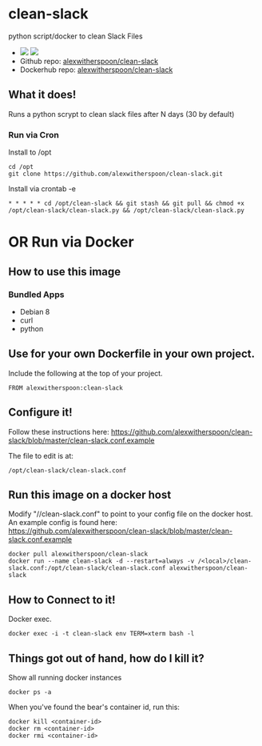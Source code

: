 # clean-slack
python script/docker to clean Slack Files

* [![](https://images.microbadger.com/badges/image/alexwitherspoon/clean-slack.svg)](https://microbadger.com/images/alexwitherspoon/clean-slack "Get your own image badge on microbadger.com") [![](https://images.microbadger.com/badges/version/alexwitherspoon/clean-slack.svg)](https://microbadger.com/images/alexwitherspoon/clean-slack "Get your own version badge on microbadger.com")
* Github repo: [alexwitherspoon/clean-slack](https://github.com/alexwitherspoon/clean-slack)
* Dockerhub repo: [alexwitherspoon/clean-slack](https://hub.docker.com/r/alexwitherspoon/clean-slack/)

## What it does!
Runs a python scrypt to clean slack files after N days (30 by default)

### Run via Cron
Install to /opt
```shell
cd /opt
git clone https://github.com/alexwitherspoon/clean-slack.git
```

Install via crontab -e
```shell
* * * * * cd /opt/clean-slack && git stash && git pull && chmod +x /opt/clean-slack/clean-slack.py && /opt/clean-slack/clean-slack.py
```

# OR Run via Docker

## How to use this image

### Bundled Apps
* Debian 8
* curl
* python

## Use for your own Dockerfile in your own project.

Include the following at the top of your project.

    FROM alexwitherspoon:clean-slack
    
## Configure it!

Follow these instructions here: https://github.com/alexwitherspoon/clean-slack/blob/master/clean-slack.conf.example

The file to edit is at:

    /opt/clean-slack/clean-slack.conf

## Run this image on a docker host

Modify "/<local>/clean-slack.conf" to point to your config file on the docker host. An example config is found here: https://github.com/alexwitherspoon/clean-slack/blob/master/clean-slack.conf.example

    docker pull alexwitherspoon/clean-slack
    docker run --name clean-slack -d --restart=always -v /<local>/clean-slack.conf:/opt/clean-slack/clean-slack.conf alexwitherspoon/clean-slack

## How to Connect to it!
Docker exec.

    docker exec -i -t clean-slack env TERM=xterm bash -l


## Things got out of hand, how do I kill it?

Show all running docker instances

    docker ps -a

When you've found the bear's container id, run this:

    docker kill <container-id>
    docker rm <container-id>
    docker rmi <container-id>
